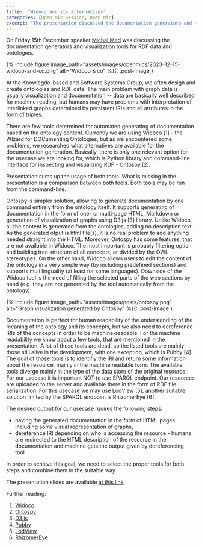 ```yaml
---
title:  "Widoco and its alternatives"
categories: [Open Mic Session, Open Mic]
excerpt: "The presentation discussed the documentation generators and visualization tools for RDF data and ontologies."
---
```


On Friday 15th December speaker [Michal Med](https://kbss.felk.cvut.cz/web/team#michal-med) was discussing the documentation generators and visualization tools for RDF data and ontologies.


{% include figure image_path="assets/images/openmics/2023-12-15-widoco-and-co.png" alt="Widoco & co" %}{: .post-image }

At the Knowlegde-based and Software Systems Group, we often design and create ontologies and RDF data. The main problem with graph data is usually visualization and documentation -- data are basically well described for machine reading, but humans may have problems with interpretation of interlinked graphs determined by persistent IRIs and all attributes in the form of triples.

There are few tools determined for automated generating of documentation based on the ontology content. Currently we are using Widoco [1] - the WIzard for DOCumenting Ontologies, but as we encountered some problems, we researched what alternatives are available for the documentation generation. Basically, there is only one relevant option for the usecase we are looking for, which is Python library and command-line interface for inspecting and visualizing RDF - Ontospy [2].

Presentation sums up the usage of both tools. What is missing in the presentation is a comparison between both tools. Both tools may be run from the command-line.

Ontospy is simpler solution, allowing to generate documentation by one command entirely from the ontology itself. It supports generating of documentation in the form of one- or multi-page HTML, Markdown or generation of visualization of graphs using D3.js [3] library. Unlike Widoco, all the content is generated from the ontologies, adding no description text. As the generated otput is html file(s), it is no real problem to add anything needed straight into the HTML. Moreover, Ontospy has some features, that are not available in Widoco. The most important is probably filtering option and building tree structure of all concepts, or divided by the OWL stereotypes. On the other hand, Widoco allows users to edit the content of the ontology in a very simple way (by including predefined sections) and supports multilinguality (at least for some languages). Downside of the Widoco tool is the need of filling the selected parts of the web sections by hand (e.g. they are not generated by the tool automatically from the ontology).

{% include figure image_path="assets/images/posts/ontospy.png" alt="Graph visualization generated by Ontospy" %}{: .post-image }

Documentation is perfect for human readability of the understanding of the meaning of the ontology and its concepts, but we also need to dereference IRIs of the concepts in order to be machine-readable. For the machine readability we know about a few tools, that are mentioned in the presentation. A lot of those tools are dead, so the listed tools are mainly those still alive in the development, with one exception, which is Pubby [4]. The goal of those tools is to identifiy the IRI and return some information about the resource, mainly in the machine readable form. The available tools diverge mainly in the type of the data store of the original resource. For our usecase it is important NOT to use SPARQL endpoint. Our resources are uploaded to the server and available there in the form of RDF file serialization. For this usecase we may use LodView [5], another suitable solution limited by the SPARQL endpoint is RhizomerEye [6].

The desired output for our usecase rquires the following steps:
* having the generated documentation in the form of HTML pages including some visual representation of graphs,
* dereference IRI depending on who is accessing the resource - humans are redirected to the HTML description of the resource in the documentation and machine gets the output given by dereferencing tool.

In order to achieve this goal, we need to select the proper tools for both steps and combine them in the suitable way.

The presentation slides are available [at this link](https://drive.google.com/file/d/1TAEXV_W7GQYr81NcFYxDUjV2k1AQZTX9/view?usp=sharing).

Further reading:
1. [Widoco](https://dgarijo.github.io/Widoco/)
1. [Ontospy](https://lambdamusic.github.io/Ontospy/)
1. [D3.js](https://d3js.org/)
1. [Pubby](https://www.w3.org/2001/sw/wiki/Pubby)
1. [LodView](https://github.com/LodLive/LodView)
1. [RhizomerEye](https://github.com/rhizomik/rhizomerEye)
